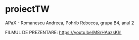 # proiectTW
APaX - Romanescu Andreea, Pohrib Rebecca, grupa B4, anul 2

FILMUL DE PREZENTARE: https://youtu.be/M8rHAazsKhI
